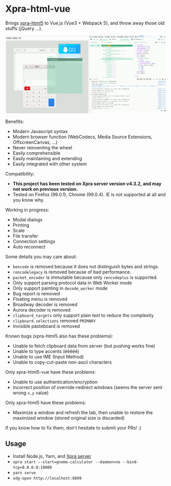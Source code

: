 # Xpra-html-vue

Brings [xpra-html5](https://github.com/Xpra-org/xpra-html5) to Vue.js (Vue3 + Webpack 5), and throw away those old stuffs (jQuery ...).

![screenshot](./screenshot.png)

Benefits:

- Modern Javascript syntax
- Modern browser function (WebCodecs, Media Source Extensions, OffscreenCanvas, ...)
- Never reinventing the wheel
- Easily comprehensible
- Easily maintaining and extending
- Easily integrated with other system

Compatibility:

- **This project has been tested on Xpra server version v4.3.2, and may not work on previous version.**
- Tested on Firefox (99.0.1), Chrome (99.0.4). IE is not supported at all and you know why.

Working in progress:

- Modal dialogs
- Printing
- Scale
- File transfer
- Connection settings
- Auto reconnect

Some details you may care about:

- `bencode` is removed because it does not distinguish bytes and strings.
- `rencodelegacy` is removed because of bad performance.
- `packet_encoder` is immutable because only `rencodeplus` is supported.
- Only support parsing protocol data in Web Worker mode
- Only support painting in `decode_worker` mode
- Bug report is removed
- Floating menu is removed
- Broadway decoder is removed
- Aurora decoder is removed
- `clipboard_targets` only support plain text to reduce the complexity
- `clipboard.selections` removed `PRIMARY`
- Invisible pasteboard is removed

Known bugs (xpra-html5 also has these problems):

- Unable to fetch clipboard data from server (but pushing works fine)
- Unable to type accents (éèêëẽ)
- Unable to use IME (Input Method)
- Unable to copy-cut-paste non-ascii characters

Only xpra-html5-vue have these problems:

- Unable to use authentication/encryption
- Incorrect position of override-redirect windows (seems the server sent wrong `x,y` value)

Only xpra-html5 have these problems:

- Maximize a window and refresh the tab, then unable to restore the maximized window (stored original size is discarded)

If you know how to fix them, don't hesitate to submit your PRs! :)

## Usage

- Install Node.js, Yarn, and [Xpra server](https://github.com/Xpra-org/xpra)
- `xpra start --start=gnome-calculator --daemon=no --bind-tcp=0.0.0.0:10000`
- `yarn serve`
- `xdg-open http://localhost:8899`
